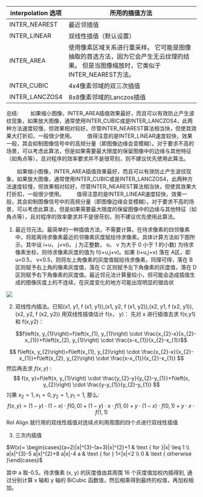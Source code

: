 
| interpolation 选项 | 所用的插值方法 |
| --- | --- |
| INTER_NEAREST | 最近邻插值 |
| INTER_LINEAR | 双线性插值（默认设置） |
| INTER_AREA | 使用像素区域关系进行重采样。 它可能是图像抽取的首选方法，因为它会产生无云纹理的结果。 但是当图像缩放时，它类似于INTER_NEAREST方法。 |
| INTER_CUBIC | 4x4像素邻域的双三次插值 |
| INTER_LANCZOS4 | 8x8像素邻域的Lanczos插值 |

总结:
    如果缩小图像，INTER_AREA插值效果最好，而且可以有效防止产生波纹现象，如果放大图像，通常使用INTER_CUBIC或是INTER_LANCZOS4，此两种方法速度较慢，但效果相对较好。尽管INTER_NEAREST算法相当快，但使其效果大打折扣，一般很少使用。
    值得注意的是INTER_LINEAR速度较快，效果一般，其会抑制图像信号中的高频分量（即图像边缘会变模糊）。对于要求不高的场景，可以考虑此算法，但是如果需要最大限度的保留图像中的边缘与其他特征（如角点等），且对程序的效率要求并不是很苛刻，则不建议优先使用此算法。

    如果缩小图像，INTER_AREA插值效果最好，而且可以有效防止产生波纹现象，如果放大图像，通常使用INTER_CUBIC或是INTER_LANCZOS4，此两种方法速度较慢，但效果相对较好。尽管INTER_NEAREST算法相当快，但使其效果大打折扣，一般很少使用。
    值得注意的是INTER_LINEAR速度较快，效果一般，其会抑制图像信号中的高频分量（即图像边缘会变模糊）。对于要求不高的场景，可以考虑此算法，但是如果需要最大限度的保留图像中的边缘与其他特征（如角点等），且对程序的效率要求并不是很苛刻，则不建议优先使用此算法。


1. 最近邻元法。最简单的一种插值方法，不需要计算。在待求像素的四邻像素中，将距离待求像素最近的邻像素灰度赋给待求像素。具体计算方法如下图所示。其中设 i+u， j+v(i， j 为正整数， u， v 为大于 0 小于 1 的小数) 为待求
像素坐标，则待求像素灰度的值为 f(i+u,j+v)。如果 (i+u,j+v) 落在 A区，即 u<0.5， v<0.5，则将左上角像素的灰度值赋给待求像素，同理可得，落在 B 区则赋予右上角的像素灰度值，落在 C 区则赋予左下角像素的灰度值，落在 D 区则赋予右下角像素的灰度值。最近邻元法计算量较小，但可能会造成插值生成的图像灰度上的不连续，在灰度变化的地方可能出现明显的锯齿状

![](https://files.mdnice.com/user/6935/b1fe3131-9102-4ba8-8e7d-1c8047d1e9a6.png)

2. 双线性内插法。已知(x1, y1, f (x1, y1)),(x1, y2, f (x1, y2)),(x2, y1, f (x2, y1)),(x2, y2, f (x2, y2))
   用双线性插值估计 f(x， y)：
   先对 x 进行插值去求 f(x,y1) 和 f(x,y2)：

   $$f\left(x, y_{1}\right)=f\left(x_{1}, y_{1}\right) \cdot \frac{x_{2}-x}{x_{2}-x_{1}}+f\left(x_{2}, y_{1}\right) \cdot \frac{x-x_{1}}{x_{2}-x_{1}}$$

$$
f\left(x, y_{2}\right)=f\left(x_{1}, y_{2}\right) \cdot \frac{x_{2}-x}{x_{2}-x_{1}}+f\left(x_{2}, y_{2}\right) \cdot \frac{x-x_{1}}{x_{2}-x_{1}}
$$
然后再去求 $f(x, y)$ :
$$
f(x, y)=f\left(x, y_{1}\right) \cdot \frac{y_{2}-y}{y_{2}-y_{1}}+f\left(x, y_{2}\right) \cdot \frac{y-y_{1}}{y_{2}-y_{1}}
$$
㓚果 $x_{2}=1, x_{1}=0, y_{2}=1, y_{1}=1$, 那么:
$$
f(x, y)=(1-y) \cdot(1-x) \cdot f(0,0)+(1-y) \cdot x \cdot f(1,0)+y \cdot(1-x) \cdot f(0,1)+y \cdot x \cdot f(1,1)
$$
RoI Align 就行用的双线性插值对连续点利用周围的四个点进行双线性插值

3. 三次内插值

$W(x)= \begin{cases}(a+2)|x|^{3}-(a+3)|x|^{2}+1 & \text { for }|x| \leq 1 \\ a|x|^{3}-5 a|x|^{2}+8 a|x|-4 a & \text { for } 1<|x|<2 \\ 0 & \text { otherwise }\end{cases}$

其中 a 取-0.5。待求像素 (x, y) 的灰度值由其周围 16 个灰度值加权内插得到, 通过分别计算 x 轴和 y 轴的 BiCubic 函数值，然后相乘得到最终的权值，再加权相加。



